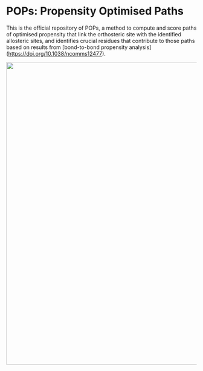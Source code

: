 # POPs: Propensity Optimised Paths
This is the official repository of POPs, a method to compute and score paths of optimised propensity that link the orthosteric site with the identified allosteric sites, and identifies crucial residues that contribute to those paths based on results from [bond-to-bond propensity analysis] (https://doi.org/10.1038/ncomms12477).

<p align = 'center'>
  <img src = 'doc/graphical_abstract.png' width = '800' />
</p>